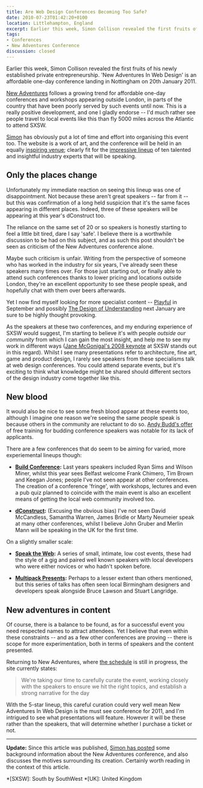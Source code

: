 ```yaml
---
title: Are Web Design Conferences Becoming Too Safe?
date: 2010-07-23T01:42:20+0100
location: Littlehampton, England
excerpt: Earlier this week, Simon Collison revealed the first fruits of his newly established private entrepreneurship. 'New Adventures In Web Design' is an affordable one-day conference landing in Nottingham on 20th January 2011.
tags:
- Conferences
- New Adventures Conference
discussion: closed
---
```

Earlier this week, Simon Collison revealed the first fruits of his newly established private entrepreneurship. 'New Adventures In Web Design' is an affordable one-day conference landing in Nottingham on 20th January 2011.

[New Adventures][1] follows a growing trend for affordable one-day conferences and workshops appearing outside London, in parts of the country that have been poorly served by such events until now. This is a really positive development, and one I gladly endorse -- I'd much rather see people travel to local events like this than fly 5000 miles across the Atlantic to attend SXSW.

[Simon][2] has obviously put a lot of time and effort into organising this event too. The website is a work of art, and the conference will be held in an equally [inspiring venue][3]; clearly fit for the [impressive lineup][4] of ten talented and insightful industry experts that will be speaking.

## Only the places change

Unfortunately my immediate reaction on seeing this lineup was one of disappointment. Not because these aren't great speakers -- far from it -- but this was confirmation of a long held suspicion that it's the same faces appearing in different places. Indeed, three of these speakers will be appearing at this year's dConstruct too.

The reliance on the same set of 20 or so speakers is honestly starting to feel a little bit tired, dare I say 'safe'. I believe there is a worthwhile discussion to be had on this subject, and as such this post shouldn't be seen as criticism of the New Adventures conference alone.

Maybe such criticism is unfair. Writing from the perspective of someone who has worked in the industry for six years, I've already seen these speakers many times over. For those just starting out, or finally able to attend such conferences thanks to lower pricing and locations outside London, they're an excellent opportunity to see these people speak, and hopefully chat with them over beers afterwards.

Yet I now find myself looking for more specialist content -- [Playful][5] in September and possibly [The Design of Understanding][6] next January are sure to be highly thought provoking.

As the speakers at these two conferences, and my enduring experience of SXSW would suggest, I'm starting to believe it's with people *outside our community* from which I can gain the most insight, and help me to see my work in different ways ([Jane McGonigal's 2008 keynote][7] at SXSW stands out in this regard). Whilst I see many presentations refer to architecture, fine art, game and product design, I rarely see speakers from these specialisms talk at web design conferences. You could attend separate events, but it's exciting to think what knowledge might be shared should different sectors of the design industry come together like this.

## New blood

It would also be nice to see some fresh blood appear at these events too, although I imagine one reason we're seeing the same people speak is because others in the community are reluctant to do so. [Andy Budd's offer][8] of free training for budding conference speakers was notable for its lack of applicants.

There are a few conferences that do seem to be aiming for varied, more experiemental lineups though:

  * **[Build Conference][9]:** Last years speakers included Ryan Sims and Wilson Miner, whilst this year sees Belfast welcome Frank Chimero, Tim Brown and Keegan Jones; people I've not seen appear at other conferences. The creation of a conference 'fringe', with workshops, lectures and even a pub quiz planned to coincide with the main event is also an excellent means of getting the local web community involved too.

  * **[dConstruct][10]:** (Excusing the obvious bias) I've not seen David McCandless, Samantha Warren, James Bridle or Marty Neumeier speak at many other conferences, whilst I believe John Gruber and Merlin Mann will be speaking in the UK for the first time.

On a slightly smaller scale:

  * **[Speak the Web][11]:** A series of small, intimate, low cost events, these had the style of a gig and paired well known speakers with local developers who were either novices or who hadn't spoken before.

  * **[Multipack Presents][12]:** Perhaps to a lesser extent than others mentioned, but this series of talks has often seen local Birmingham designers and developers speak alongside Bruce Lawson and Stuart Langridge.

## New adventures in content

Of course, there is a balance to be found, as for a successful event you need respected names to attract attendees. Yet I believe that even within these constraints -- and as a few other conferences are proving -- there is scope for more experimentation, both in terms of speakers and the content presented.

Returning to New Adventures, where [the schedule][13] is still in progress, the site currently states:

> We're taking our time to carefully curate the event, working closely with the speakers to ensure we hit the right topics, and establish a strong narrative for the day

With the 5-star lineup, this careful curation could very well mean New Adventures In Web Design is the must see conference for 2011, and I'm intrigued to see what presentations will feature. However it will be these rather than the speakers, that will determine whether I purchase a ticket or not.

***

**Update:** Since this article was published, [Simon has posted][14] some background information about the New Adventures conference, and also discusses the motives surrounding its creation. Certainly worth reading in the context of this article.

[1]: http://newadventuresconf.com/
[2]: http://colly.com/
[3]: http://newadventuresconf.com/location/
[4]: http://newadventuresconf.com/speakers/
[5]: http://www.thisisplayful.com/
[6]: http://www.thedesignofunderstanding.com/
[7]: http://www.nowpublic.com/culture/nowpublic-sxsw2008-jane-mcgonigal-arg-designer-keynote
[8]: http://www.andybudd.com/archives/2010/02/clearleft_offer/
[9]: http://buildconf.com/
[10]: http://2010.dconstruct.org/
[11]: http://speaktheweb.org/
[12]: http://multipack.co.uk/presents/
[13]: http://newadventuresconf.com/schedule/
[14]: http://colly.com/comments/new_adventures_in_web_design/

*[SXSW]: South by SouthWest
*[UK]: United Kingdom
